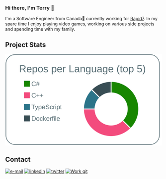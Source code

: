 ### Hi there, I'm Terry 👋

I'm a Software Engineer from Canada🍁 currently working for [Rapid7](https://www.rapid7.com).  In my spare time I enjoy playing video games, working on various side projects and spending time with my family.

## Project Stats

[![](https://raw.githubusercontent.com/tsmoreland/tsmoreland/main/profile-summary-card-output/default/1-repos-per-language.svg)](https://github.com/vn7n24fzkq/github-profile-summary-cards)

## Contact 

[![e-mail](https://img.icons8.com/material-outlined/32/000000/ball-point-pen.png)](mailto://terry.s.moreland@gmail.com)
[![linkedin](https://img.icons8.com/material-outlined/32/000044/linkedin.png)](https://www.linkedin.com/in/terry-moreland-70ab7648/)
[![twitter](https://img.icons8.com/material-outlined/32/1DA1F2/twitter.png)](https://twitter.com/Ts_Moreland)
[![Work git](https://img.icons8.com/material-outlined/32/000000/github.png)](https://github.com/tmoreland-r7)

<!--
**tsmoreland/tsmoreland** is a ✨ _special_ ✨ repository because its `README.md` (this file) appears on your GitHub profile.

Here are some ideas to get you started:

- 🔭 I’m currently working on ...
- 🌱 I’m currently learning ...
- 👯 I’m looking to collaborate on ...
- 🤔 I’m looking for help with ...
- 💬 Ask me about ...
- 📫 How to reach me: ...
- 😄 Pronouns: ...
- ⚡ Fun fact: ...
-->
